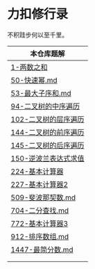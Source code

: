# 力扣修行录

不积跬步何以至千里。

| 本仓库题解                                                   |
| ------------------------------------------------------------ |
| [1-两数之和](https://github.com/lixueshan/leetcode-odyssey/blob/master/1-%E4%B8%A4%E6%95%B0%E4%B9%8B%E5%92%8C.md) |
| [50-快速幂.md](https://github.com/lixueshan/leetcode-odyssey/blob/master/50-%E5%BF%AB%E9%80%9F%E5%B9%82.md) |
| [53-最大子序和.md](https://github.com/lixueshan/leetcode-odyssey/blob/master/53-%E6%9C%80%E5%A4%A7%E5%AD%90%E5%BA%8F%E5%92%8C.md) |
| [94-二叉树的中序遍历](https://github.com/lixueshan/leetcode-odyssey/blob/master/94-%E4%BA%8C%E5%8F%89%E6%A0%91%E7%9A%84%E4%B8%AD%E5%BA%8F%E9%81%8D%E5%8E%86.md) |
| [102-二叉树的层序遍历](https://github.com/lixueshan/leetcode-odyssey/blob/master/144-%E4%BA%8C%E5%8F%89%E6%A0%91%E7%9A%84%E5%89%8D%E5%BA%8F%E9%81%8D%E5%8E%86.md) |
| [144-二叉树的前序遍历](https://github.com/lixueshan/leetcode-odyssey/blob/master/144-%E4%BA%8C%E5%8F%89%E6%A0%91%E7%9A%84%E5%89%8D%E5%BA%8F%E9%81%8D%E5%8E%86.md) |
| [145-二叉树的后序遍历](https://github.com/lixueshan/leetcode-odyssey/blob/master/145-%E4%BA%8C%E5%8F%89%E6%A0%91%E7%9A%84%E5%90%8E%E5%BA%8F%E9%81%8D%E5%8E%86.md) |
| [150-逆波兰表达式求值](https://github.com/lixueshan/leetcode-odyssey/blob/master/150-%E9%80%86%E6%B3%A2%E5%85%B0%E8%A1%A8%E8%BE%BE%E5%BC%8F%E6%B1%82%E5%80%BC.md) |
| [224-基本计算器](https://github.com/lixueshan/leetcode-odyssey/blob/master/224-%E5%9F%BA%E6%9C%AC%E8%AE%A1%E7%AE%97%E5%99%A8.md) |
| [227-基本计算器2](https://github.com/lixueshan/leetcode-odyssey/blob/master/227-%E5%9F%BA%E6%9C%AC%E8%AE%A1%E7%AE%97%E5%99%A82.md) |
| [509-斐波那契数.md](https://github.com/lixueshan/leetcode-odyssey/blob/master/509-%E6%96%90%E6%B3%A2%E9%82%A3%E5%A5%91%E6%95%B0.md) |
| [704-二分查找.md](https://github.com/lixueshan/leetcode-odyssey/blob/master/704-%E4%BA%8C%E5%88%86%E6%9F%A5%E6%89%BE.md) |
| [772-基本计算器3](https://github.com/lixueshan/leetcode-odyssey/blob/master/772-%E5%9F%BA%E6%9C%AC%E8%AE%A1%E7%AE%97%E5%99%A83.md) |
| [912-排序数组.md](https://github.com/lixueshan/leetcode-odyssey/blob/master/912-%E6%8E%92%E5%BA%8F%E6%95%B0%E7%BB%84.md) |
| [1447-最简分数.md](https://github.com/lixueshan/leetcode-odyssey/blob/master/1447-%E6%9C%80%E7%AE%80%E5%88%86%E6%95%B0.md) |
|                                                              |
|                                                              |

